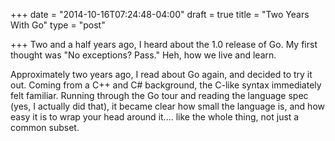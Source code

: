 +++
date = "2014-10-16T07:24:48-04:00"
draft = true
title = "Two Years With Go"
type = "post"

+++
Two and a half years ago, I heard about the 1.0 release of Go.  My first thought was "No exceptions?  Pass."  Heh, how we live and learn.

Approximately two years ago, I read about Go again, and decided to try it out. Coming from a C++ and C# background, the C-like syntax immediately felt familiar.  Running through the Go tour and reading the language spec (yes, I actually did that), it became clear how small the language is, and how easy it is to wrap your head around it.... like the whole thing, not just a common subset.


